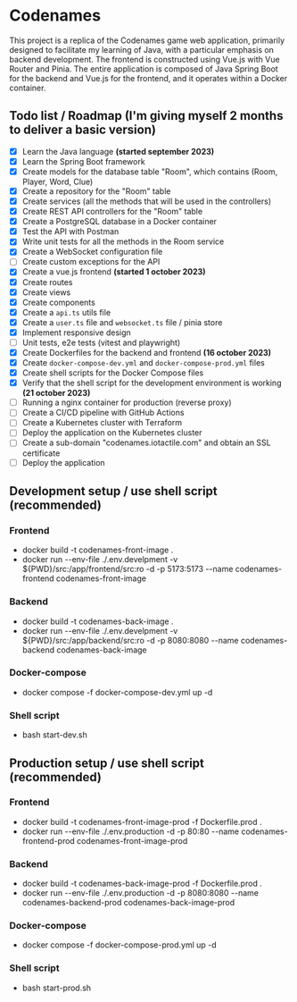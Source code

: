 # Codenames

This project is a replica of the Codenames game web application, primarily designed to facilitate my learning of Java, with a particular emphasis on backend development. The frontend is constructed using Vue.js with Vue Router and Pinia. The entire application is composed of Java Spring Boot for the backend and Vue.js for the frontend, and it operates within a Docker container.

## Todo list / Roadmap (I'm giving myself 2 months to deliver a basic version)

- [x] Learn the Java language **(started september 2023)**
- [x] Learn the Spring Boot framework
- [x] Create models for the database table "Room", which contains (Room, Player, Word, Clue)
- [x] Create a repository for the "Room" table
- [x] Create services (all the methods that will be used in the controllers)
- [x] Create REST API controllers for the "Room" table
- [x] Create a PostgreSQL database in a Docker container
- [x] Test the API with Postman
- [x] Write unit tests for all the methods in the Room service
- [x] Create a WebSocket configuration file
- [ ] Create custom exceptions for the API
- [x] Create a vue.js frontend **(started 1 october 2023)**
- [x] Create routes
- [x] Create views
- [x] Create components
- [x] Create a `api.ts` utils file
- [x] Create a `user.ts` file and `websocket.ts` file / pinia store
- [x] Implement responsive design
- [ ] Unit tests, e2e tests (vitest and playwright)
- [x] Create Dockerfiles for the backend and frontend **(16 october 2023)**
- [x] Create `docker-compose-dev.yml` and `docker-compose-prod.yml` files
- [x] Create shell scripts for the Docker Compose files
- [x] Verify that the shell script for the development environment is working **(21 october 2023)**
- [ ] Running a nginx container for production (reverse proxy)
- [ ] Create a CI/CD pipeline with GitHub Actions
- [ ] Create a Kubernetes cluster with Terraform
- [ ] Deploy the application on the Kubernetes cluster
- [ ] Create a sub-domain "codenames.iotactile.com" and obtain an SSL certificate
- [ ] Deploy the application

## Development setup / use shell script (recommended)

### Frontend

- docker build -t codenames-front-image .
- docker run --env-file ./.env.develpment -v ${PWD}/src:/app/frontend/src:ro -d -p 5173:5173 --name codenames-frontend codenames-front-image

### Backend

- docker build -t codenames-back-image .
- docker run --env-file ./.env.develpment -v ${PWD}/src:/app/backend/src:ro -d -p 8080:8080 --name codenames-backend codenames-back-image

### Docker-compose

- docker compose -f docker-compose-dev.yml up -d

### Shell script

- bash start-dev.sh

## Production setup / use shell script (recommended)

### Frontend

- docker build -t codenames-front-image-prod -f Dockerfile.prod .
- docker run --env-file ./.env.production -d -p 80:80 --name codenames-frontend-prod codenames-front-image-prod

### Backend

- docker build -t codenames-back-image-prod -f Dockerfile.prod .
- docker run --env-file ./.env.production -d -p 8080:8080 --name codenames-backend-prod codenames-back-image-prod

### Docker-compose

- docker compose -f docker-compose-prod.yml up -d

### Shell script

- bash start-prod.sh
